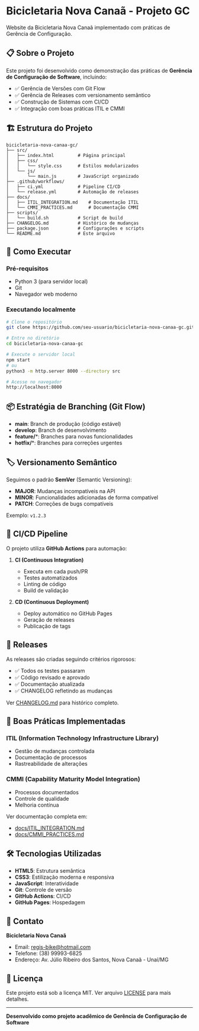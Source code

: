 # Bicicletaria Nova Canaã - Projeto GC

Website da Bicicletaria Nova Canaã implementado com práticas de Gerência de Configuração.

## 📋 Sobre o Projeto

Este projeto foi desenvolvido como demonstração das práticas de **Gerência de Configuração de Software**, incluindo:

- ✅ Gerência de Versões com Git Flow
- ✅ Gerência de Releases com versionamento semântico
- ✅ Construção de Sistemas com CI/CD
- ✅ Integração com boas práticas ITIL e CMMI

## 🏗️ Estrutura do Projeto

```
bicicletaria-nova-canaa-gc/
├── src/
│   ├── index.html         # Página principal
│   ├── css/
│   │   └── style.css      # Estilos modularizados
│   └── js/
│       └── main.js        # JavaScript organizado
├── .github/workflows/
│   ├── ci.yml             # Pipeline CI/CD
│   └── release.yml        # Automação de releases
├── docs/
│   ├── ITIL_INTEGRATION.md    # Documentação ITIL
│   └── CMMI_PRACTICES.md      # Documentação CMMI
├── scripts/
│   └── build.sh           # Script de build
├── CHANGELOG.md           # Histórico de mudanças
├── package.json           # Configurações e scripts
└── README.md              # Este arquivo
```

## 🚀 Como Executar

### Pré-requisitos

- Python 3 (para servidor local)
- Git
- Navegador web moderno

### Executando localmente

```bash
# Clone o repositório
git clone https://github.com/seu-usuario/bicicletaria-nova-canaa-gc.git

# Entre no diretório
cd bicicletaria-nova-canaa-gc

# Execute o servidor local
npm start
# ou
python3 -m http.server 8000 --directory src

# Acesse no navegador
http://localhost:8000
```

## 📦 Estratégia de Branching (Git Flow)

- **main**: Branch de produção (código estável)
- **develop**: Branch de desenvolvimento
- **feature/***: Branches para novas funcionalidades
- **hotfix/***: Branches para correções urgentes

## 🏷️ Versionamento Semântico

Seguimos o padrão **SemVer** (Semantic Versioning):

- **MAJOR**: Mudanças incompatíveis na API
- **MINOR**: Funcionalidades adicionadas de forma compatível
- **PATCH**: Correções de bugs compatíveis

Exemplo: `v1.2.3`

## 🔄 CI/CD Pipeline

O projeto utiliza **GitHub Actions** para automação:

1. **CI (Continuous Integration)**
   - Executa em cada push/PR
   - Testes automatizados
   - Linting de código
   - Build de validação

2. **CD (Continuous Deployment)**
   - Deploy automático no GitHub Pages
   - Geração de releases
   - Publicação de tags

## 📝 Releases

As releases são criadas seguindo critérios rigorosos:

- ✅ Todos os testes passaram
- ✅ Código revisado e aprovado
- ✅ Documentação atualizada
- ✅ CHANGELOG refletindo as mudanças

Ver [CHANGELOG.md](CHANGELOG.md) para histórico completo.

## 🎯 Boas Práticas Implementadas

### ITIL (Information Technology Infrastructure Library)
- Gestão de mudanças controlada
- Documentação de processos
- Rastreabilidade de alterações

### CMMI (Capability Maturity Model Integration)
- Processos documentados
- Controle de qualidade
- Melhoria contínua

Ver documentação completa em:
- [docs/ITIL_INTEGRATION.md](docs/ITIL_INTEGRATION.md)
- [docs/CMMI_PRACTICES.md](docs/CMMI_PRACTICES.md)

## 🛠️ Tecnologias Utilizadas

- **HTML5**: Estrutura semântica
- **CSS3**: Estilização moderna e responsiva
- **JavaScript**: Interatividade
- **Git**: Controle de versão
- **GitHub Actions**: CI/CD
- **GitHub Pages**: Hospedagem

## 📧 Contato

**Bicicletaria Nova Canaã**
- Email: regis-bike@hotmail.com
- Telefone: (38) 99993-6825
- Endereço: Av. Júlio Ribeiro dos Santos, Nova Canaã - Unaí/MG

## 📄 Licença

Este projeto está sob a licença MIT. Ver arquivo [LICENSE](LICENSE) para mais detalhes.

---

**Desenvolvido como projeto acadêmico de Gerência de Configuração de Software**